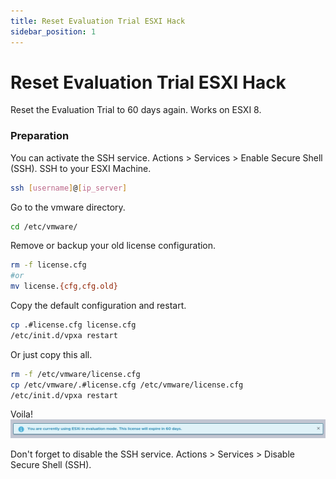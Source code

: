 ```yaml
---
title: Reset Evaluation Trial ESXI Hack
sidebar_position: 1
---
```


# Reset Evaluation Trial ESXI Hack

Reset the Evaluation Trial to 60 days again.
Works on ESXI 8.
### Preparation
You can activate the SSH service. Actions > Services > Enable Secure Shell (SSH). SSH to your ESXI Machine.
```bash
ssh [username]@[ip_server]
```

Go to the vmware directory.
```bash
cd /etc/vmware/

```

Remove or backup your old license configuration.
```bash
rm -f license.cfg
#or 
mv license.{cfg,cfg.old}
```

Copy the default configuration and restart.
```bash
cp .#license.cfg license.cfg
/etc/init.d/vpxa restart
```

Or just copy this all.
```bash
rm -f /etc/vmware/license.cfg
cp /etc/vmware/.#license.cfg /etc/vmware/license.cfg
/etc/init.d/vpxa restart
```

Voila!
![ESXI 60 Days License](./img/esxi_license_60days.png)

Don't forget to disable the SSH service. Actions > Services > Disable Secure Shell (SSH).